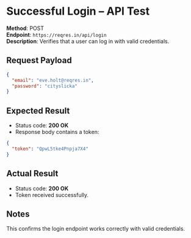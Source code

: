 # Successful Login – API Test

**Method**: POST  
**Endpoint**: `https://reqres.in/api/login`  
**Description**: Verifies that a user can log in with valid credentials.

## Request Payload
```json
{
  "email": "eve.holt@reqres.in",
  "password": "cityslicka"
}
```

## Expected Result
- Status code: **200 OK**
- Response body contains a token:
```json
{
  "token": "QpwL5tke4Pnpja7X4"
}
```

## Actual Result
- Status code: **200 OK**
- Token received successfully.

## Notes
This confirms the login endpoint works correctly with valid credentials.

